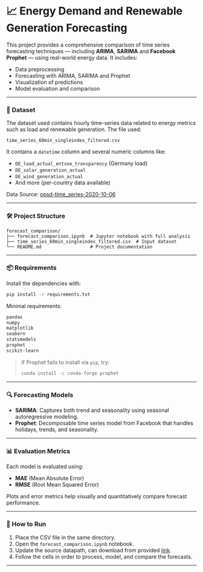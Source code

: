 # 📈 Energy Demand and Renewable Generation Forecasting

This project provides a comprehensive comparison of time series forecasting techniques — including **ARIMA**, **SARIMA** and **Facebook Prophet** — using real-world energy data. It includes:

* Data preprocessing
* Forecasting with ARIMA, SARIMA and Prophet
* Visualization of predictions
* Model evaluation and comparison

---

### 📁 Dataset

The dataset used contains hourly time-series data related to energy metrics such as load and renewable generation. The file used:

```
time_series_60min_singleindex_filtered.csv
```

It contains a `datetime` column and several numeric columns like:

* `DE_load_actual_entsoe_transparency` (Germany load)
* `DE_solar_generation_actual`
* `DE_wind_generation_actual`
* And more (per-country data available)

Data Source: [opsd-time_series-2020-10-06](https://data.open-power-system-data.org/time_series/)

---

### 🛠️ Project Structure

```
forecast_comparison/
├── forecast_comparison.ipynb  # Jupyter notebook with full analysis
├── time_series_60min_singleindex_filtered.csv  # Input dataset
└── README.md                  # Project documentation
```

---

### 📦 Requirements

Install the dependencies with:

```bash
pip install -r requirements.txt
```

Minimal requirements:

```txt
pandas
numpy
matplotlib
seaborn
statsmodels
prophet
scikit-learn
```

> If Prophet fails to install via `pip`, try:
>
> ```bash
> conda install -c conda-forge prophet
> ```

---

### 🔍 Forecasting Models

* **SARIMA**: Captures both trend and seasonality using seasonal autoregressive modeling.
* **Prophet**: Decomposable time series model from Facebook that handles holidays, trends, and seasonality.

---

### 📊 Evaluation Metrics

Each model is evaluated using:

* **MAE** (Mean Absolute Error)
* **RMSE** (Root Mean Squared Error)

Plots and error metrics help visually and quantitatively compare forecast performance.

---

### 🚀 How to Run

1. Place the CSV file in the same directory.
2. Open the `forecast_comparison.ipynb` notebook.
3. Update the source datapath, can download from provided [link](https://data.open-power-system-data.org/time_series/).
4. Follow the cells in order to process, model, and compare the forecasts.

---
